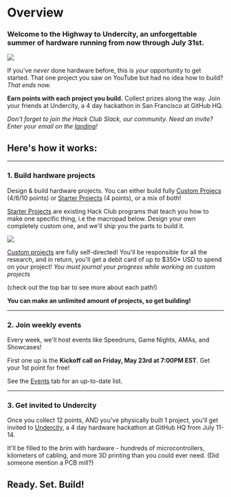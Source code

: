 # Overview

### Welcome to the **Highway** to **Undercity**, an unforgettable summer of hardware running from now through July 31st.

<img src="/logobanner.svg" style="width: full" class="-mt-4"></img>

If you've *never* done hardware before, this is *your* opportunity to get started. That one project you saw on YouTube but had no idea how to build? *That ends now.*

**Earn points with each project you build.** Collect prizes along the way. Join your friends at Undercity, a 4 day hackathon in San Francisco at GitHub HQ.

*Don't forget to join the Hack Club Slack, our community. Need an invite? Enter your email on the [landing](/)!*

## Here's how it works:
---
### 1. Build hardware projects

Design & build hardware projects. You can either build fully [Custom Projecs](/advanced) (4/6/10 points) or [Starter Projects](/starter-projects) (4 points), or a mix of both!

[Starter Projects](/starter-projects) are existing Hack Club programs that teach you how to make one specific thing, i.e the macropad below. Design your own completely custom one, and we'll ship you the parts to build it.

<img src="https://hackpad.hackclub.com/orpheuspadpic.png" style="max-width: 400px;"></img>

[Custom projects](/advanced) are fully self-directed! You'll be responsible for all the research, and in return, you'll get a debit card of up to $350* USD to spend on your project! *You must journal your progress while working on custom projects*

(check out the top bar to see more about each path!)

**You can make an unlimited amount of projects, so get building!**

---

### 2. Join weekly events

Every week, we'll host events like Speedruns, Game Nights, AMAs, and Showcases! 

First one up is the **Kickoff call on Friday, May 23rd at 7:00PM EST**. Get your 1st point for free!

See the [Events](/events) tab for an up-to-date list.

---

### 3. Get invited to Undercity

Once you collect 12 points, AND you've physically built 1 project, you'll get invited to [Undercity](/getting-started/undercity), a 4 day hardware hackathon at GitHub HQ from July 11-14.

It'll be filled to the *brim* with hardware - hundreds of microcontrollers, kilometers of cabling, and more 3D printing than you could ever need. (Did someone mention a PCB mill?)

## Ready. Set. Build!

<!-- *Any questions? Check out the [FAQ](/faq)* -->
